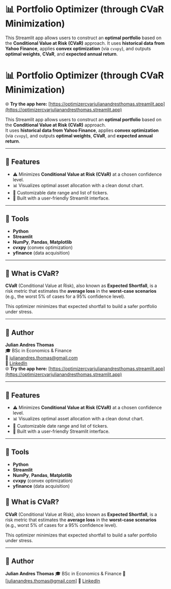 
# 📊 Portfolio Optimizer (through CVaR Minimization)

This Streamlit app allows users to construct an **optimal portfolio** based on the **Conditional Value at Risk (CVaR)** approach.
It uses **historical data from Yahoo Finance**, applies **convex optimization** (via `cvxpy`), and outputs **optimal weights**, **CVaR**, and **expected annual return**.

# 📊 Portfolio Optimizer (through CVaR Minimization)

🌐 **Try the app here:** [https://optimizercvarjulianandresthomas.streamlit.app](https://optimizercvarjulianandresthomas.streamlit.app)

This Streamlit app allows users to construct an **optimal portfolio** based on the **Conditional Value at Risk (CVaR)** approach.  
It uses **historical data from Yahoo Finance**, applies **convex optimization** (via `cvxpy`), and outputs **optimal weights**, **CVaR**, and **expected annual return**.

---

## 🚀 Features
* ⚠️ Minimizes **Conditional Value at Risk (CVaR)** at a chosen confidence level.
* 📊 Visualizes optimal asset allocation with a clean donut chart.
* 📆 Customizable date range and list of tickers.
* 🧠 Built with a user-friendly Streamlit interface.

---

## 🔧 Tools

* **Python**  
* **Streamlit**  
* **NumPy**, **Pandas**, **Matplotlib**  
* **cvxpy** (convex optimization)  
* **yfinance** (data acquisition)  

---

## 📘 What is CVaR?

**CVaR** (Conditional Value at Risk), also known as **Expected Shortfall**, is a risk metric that estimates the **average loss** in the **worst-case scenarios** (e.g., the worst 5% of cases for a 95% confidence level).

This optimizer minimizes that expected shortfall to build a safer portfolio under stress.

---

## 🧠 Author

**Julian Andres Thomas**  
🎓 BSc in Economics & Finance  
📧 [julianandres.thomas@gmail.com](mailto:julianandres.thomas@gmail.com)  
🔗 [LinkedIn](https://linkedin.com/in/julianandresthomas)  
🌐 **Try the app here:** [https://optimizercvarjulianandresthomas.streamlit.app](https://optimizercvarjulianandresthomas.streamlit.app)

---


## 🚀 Features
* ⚠️ Minimizes **Conditional Value at Risk (CVaR)** at a chosen confidence level.
* 📊 Visualizes optimal asset allocation with a clean donut chart.
* 📆 Customizable date range and list of tickers.
* 🧠 Built with a user-friendly Streamlit interface.

---

## 🔧 Tools

* **Python**
* **Streamlit**
* **NumPy**, **Pandas**, **Matplotlib**
* **cvxpy** (convex optimization)
* **yfinance** (data acquisition)

## 📘 What is CVaR?

**CVaR** (Conditional Value at Risk), also known as **Expected Shortfall**, is a risk metric that estimates the **average loss** in the **worst-case scenarios** (e.g., worst 5% of cases for a 95% confidence level).

This optimizer minimizes that expected shortfall to build a safer portfolio under stress.

---

## 🧠 Author

**Julian Andres Thomas**
🎓 BSc in Economics & Finance
📧 [julianandres.thomas@gmail.com]
🔗 [LinkedIn](https://linkedin.com/in/julianandresthomas)
